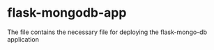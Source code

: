 # flask-mongodb-app
The file contains the necessary file for deploying the flask-mongo-db application 
